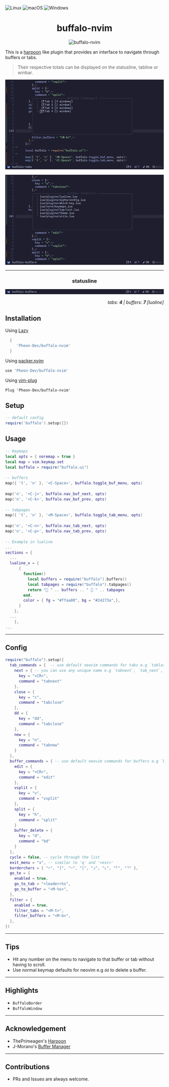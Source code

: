 ![Linux](https://img.shields.io/badge/Linux-%23.svg?logo=linux&color=FCC624&logoColor=black)
![macOS](https://img.shields.io/badge/macOS-%23.svg?logo=apple&color=000000&logoColor=white)
![Windows](https://img.shields.io/badge/Windows-%23.svg?logo=windows&color=0078D6&logoColor=white)

<h1 align="center">
 buffalo-nvim
</h1>

<p align="center">
<img src="https://i.pinimg.com/136x136/56/d2/8c/56d28c3798343d509e9b51973ee6ce56.jpg" alt="buffalo-nvim" />
</p>

This is a [harpoon](https://github.com/ThePrimeagen/harpoon) like plugin that provides an interface
to navigate through buffers or tabs.

> Their respective totals can be displayed on the statusline, tabline or winbar.

<p align="center">
<img src="assets/buffers.jpg" alt="buffalo-buffers" />
</p>

<p align="center">
<img src="assets/tabs.jpg" alt="buffalo-tabs" />
</p>

<hr />
<h3 align="center">
 statusline
</h3>

<p align="center">
<img src="assets/statusline.jpg" alt="buffalo-statusline" />
</p>
<p align="right">
  <i>tabs: <strong>4 </strong> | buffers: <strong>7  </strong>[lualine]</i>
</p>

## Installation

Using [Lazy](https://github.com/folke/lazy.nvim)

```lua
  {
     'Pheon-Dev/buffalo-nvim'
  }
```

Using [packer.nvim](https://github.com/wbthomason/packer.nvim)

```lua
use 'Pheon-Dev/buffalo-nvim'
```

Using [vim-plug](https://github.com/junegunn/vim-plug)

```vim
Plug 'Pheon-Dev/buffalo-nvim'
```

## Setup

```lua
-- default config
require('buffalo').setup({})
```

## Usage

```lua
-- Keymaps
local opts = { noremap = true }
local map = vim.keymap.set
local buffalo = require("buffalo.ui")

-- buffers
map({ 't', 'n' }, '<C-Space>', buffalo.toggle_buf_menu, opts)

map('n', '<C-j>', buffalo.nav_buf_next, opts)
map('n', '<C-k>', buffalo.nav_buf_prev, opts)

-- tabpages
map({ 't', 'n' }, '<M-Space>', buffalo.toggle_tab_menu, opts)

map('n', '<C-n>', buffalo.nav_tab_next, opts)
map('n', '<C-p>', buffalo.nav_tab_prev, opts)

-- Example in lualine
...
sections = {
  ...
  lualine_x = {
      {
        function()
          local buffers = require("buffalo").buffers()
          local tabpages = require("buffalo").tabpages()
          return "󱂬 " .. buffers .. " 󰓩 " .. tabpages
        end,
        color = { fg = "#ffaa00", bg = "#24273a",},
      }
    },
  ...
    },
...
```

---

## Config

```lua
require("buffalo").setup({
  tab_commands = {  -- use default neovim commands for tabs e.g `tablast`, `tabnew` etc
    next = { -- you can use any unique name e.g `tabnext`, `tab_next`, `next`, `random` etc
      key = "<CR>",
      command = "tabnext"
    },
    close = {
      key = "c",
      command = "tabclose"
    },
    dd = {
      key = "dd",
      command = "tabclose"
    },
    new = {
      key = "n",
      command = "tabnew"
    }
  },
  buffer_commands = { -- use default neovim commands for buffers e.g `bd`, `edit`
    edit = {
      key = "<CR>",
      command = "edit"
    },
    vsplit = {
      key = "v",
      command = "vsplit"
    },
    split = {
      key = "h",
      command = "split"
    }
    buffer_delete = {
      key = "d",
      command = "bd"
    }
  },
  cycle = false, -- cycle through the list
  exit_menu = "x", -- similar to 'q' and '<esc>'
  borderchars = { "─", "│", "─", "│", "╭", "╮", "╯", "╰" },
  go_to = {
    enabled = true,
    go_to_tab = "<leader>%s",
    go_to_buffer = "<M-%s>",
  },
  filter = {
    enabled = true,
    filter_tabs = "<M-t>",
    filter_buffers = "<M-b>",
  },
})
```

---

## Tips

- Hit any number on the menu to navigate to that buffer or tab without having to scroll.
- Use normal keymap defaults for neovim e.g `dd` to delete a buffer.

---

## Highlights

- `BuffaloBorder`
- `BuffaloWindow`

---

## Acknowledgement

- ThePrimeagen's [Harpoon](https://github.com/ThePrimeagen/harpoon)
- J-Morano's [Buffer Manager](https://github.com/j-morano/buffer_manager.nvim)

---

## Contributions

- PRs and Issues are always welcome.
